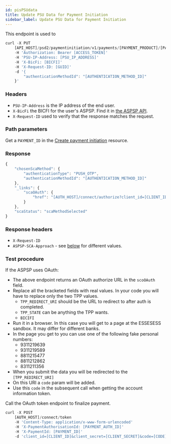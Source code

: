 ```yaml
---
id: pisPSUdata
title: Update PSU Data for Payment Initiation
sidebar_label: Update PSU Data for Payment Initiation
---
```

This endpoint is used to 
```javascript
curl -X PUT
    [API_HOST]/psd2/paymentinitiation/v1/payments/[PAYMENT_PRODUCT]/[PAYMENT_ID]/authorisations/[PAYMENT_AUTH_ID]
    -H 'Authorization: Bearer [ACCESS_TOKEN]'
    -H 'PSU-IP-Address: [PSU_IP_ADDRESS]'
    -H 'X-BicFi: [BICFI]'
    -H 'X-Request-ID: [GUID]'
    -d '{
        "authenticationMethodId": "[AUTHENTICATION_METHOD_ID]"
    }'
```

### Headers

- `PSU-IP-Address` is the IP address of the end user.
- `X-BicFi` the BICFI for the user's ASPSP. Find it in [the ASPSP API](/en/openpayments-NextGenPSD2-1.3.3.html#tag/ASPSP-Information-Service-(ASPSPIS)).
- `X-Request-ID` used to verify that the response matches the request.

### Path parameters

Get a `PAYMENT_ID` in the [Create payment initiation](createpaymentinitiation.md) resource. 

### Response
```javascript
{
    "chosenScaMethod": {
        "authenticationType": "PUSH_OTP",
        "authenticationMethodId": "[AUTHENTICATION_METHOD_ID]"
    },
    "_links": {
        "scaOAuth": {
            "href": "[AUTH_HOST]/connect/authorize?client_id=[CLIENT_ID]&scope=paymentinitiation&response_type=code&redirect_uri=[TPP_REDIRECT_URI]&state=[TPP_STATE]&acr_values=idp:[BICFI]%20paymentId:[PAYMENT_ID]%20paymentAuthorisationId:[PAYMENT_AUTH_ID]"
        }
    },
    "scaStatus": "scaMethodSelected"
}
```

### Response headers

- `X-Request-ID`
- `ASPSP-SCA-Approach` - see [below](#aspsp\-sca\-approach) for different values.

### Test procedure

If the ASPSP uses OAuth:
- The above endpoint returns an OAuth authorize URL in the `scoOAuth` field. 
- Replace all the bracketed fields with real values. In your code you will have to replace only the two TPP values.
    - `TPP_REDIRECT_URI` should be the URL to redirect to after auth is completed.
    - `TPP_STATE` can be anything the TPP wants.
    - `BICIFI`
- Run it in a browser. In this case you will get to a page at the ESSESESS sandbox. It may differ for different banks.
- In the page you get to you can use one of the following fake personal numbers:
    - 9311219639
    - 9311219589
    - 8811215477
    - 8811212862
    - 8311211356
- When you submit the data you will be redirected to the `[TPP_REDIRECT_URI]`
- On this URI a `code` param will be added. 
- Use this `code` in the subsequent call when getting the account information token.

Call the OAuth token endpoint to finalize payment.
```javascript
curl -X POST
    [AUTH_HOST]/connect/token
    -H 'Content-Type: application/x-www-form-urlencoded'
    -H 'X-PaymentAuthorisationId: [PAYMENT_AUTH_ID]'
    -H 'X-PaymentId: [PAYMENT_ID]'
    -d 'client_id=[CLIENT_ID]&client_secret=[CLIENT_SECRET]&code=[CODE]&redirect_uri=[TPP_REDIRECT_URI]&grant_type=authorization_code'
```